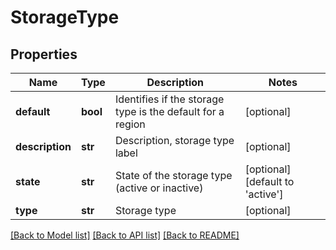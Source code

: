 # StorageType

## Properties
Name | Type | Description | Notes
------------ | ------------- | ------------- | -------------
**default** | **bool** | Identifies if the storage type is the default for a region | [optional] 
**description** | **str** | Description, storage type label | [optional] 
**state** | **str** | State of the storage type (active or inactive) | [optional] [default to 'active']
**type** | **str** | Storage type | [optional] 

[[Back to Model list]](../README.md#documentation-for-models) [[Back to API list]](../README.md#documentation-for-api-endpoints) [[Back to README]](../README.md)



